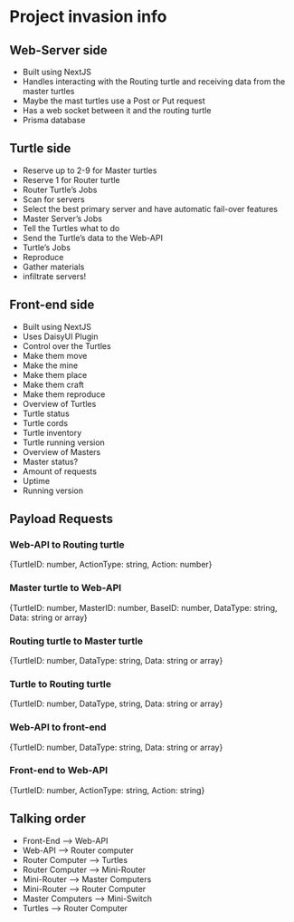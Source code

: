 # Project invasion info 
## Web-Server side
- Built using NextJS
- Handles interacting with the Routing turtle and receiving data from the master turtles
- Maybe the mast turtles use a Post or Put request
- Has a web socket between it and the routing turtle
- Prisma database
## Turtle side
- Reserve up to 2-9 for Master turtles
- Reserve 1 for Router turtle
- Router Turtle’s Jobs
 - Scan for servers
 - Select the best primary server and have automatic fail-over features
- Master Server’s Jobs
 - Tell the Turtles what to do
 - Send the Turtle’s data to the Web-API
- Turtle’s Jobs
 - Reproduce
 - Gather materials
 - infiltrate servers!
## Front-end side
- Built using NextJS
- Uses DaisyUI Plugin
- Control over the Turtles
 - Make them move
 - Make the mine
 - Make them place
 - Make them craft
 - Make them reproduce
- Overview of Turtles
 - Turtle status
 - Turtle cords
 - Turtle inventory
 - Turtle running version
- Overview of Masters
 - Master status?
 - Amount of requests
 - Uptime
 - Running version
## Payload Requests
### Web-API to Routing turtle
{TurtleID: number, ActionType: string, Action: number}
### Master turtle to Web-API
{TurtleID: number, MasterID: number, BaseID: number, DataType: string, Data: string or array}
### Routing turtle to Master turtle
{TurtleID: number, DataType: string, Data: string or array}
### Turtle to Routing turtle
{TurtleID: number, DataType, string, Data: string or array}
### Web-API to front-end
{TurtleID: number, DataType: string, Data: string or array}
### Front-end to Web-API
{TurtleID: number, ActionType: string, Action: string}
## Talking order
- Front-End —> Web-API
- Web-API —> Router computer
- Router Computer —> Turtles
- Router Computer —> Mini-Router
- Mini-Router —> Master Computers
- Mini-Router —> Router Computer
- Master Computers —> Mini-Switch
- Turtles —> Router Computer
